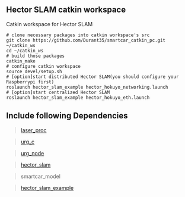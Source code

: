 ## Hector SLAM catkin workspace
Catkin workspace for Hector SLAM

```shell
# clone necessary packages into catkin workspace's src
git clone https://github.com/Durant35/smartcar_catkin_pc.git ~/catkin_ws
cd ~/catkin_ws
# build those packages
catkin_make
# configure catkin workspace
source devel/setup.sh
# [option]start distributed Hector SLAM(you should configure your Raspberrypi first)
roslaunch hector_slam_example hector_hokuyo_networking.launch
# [option]start centralized Hector SLAM
roslaunch hector_slam_example hector_hokuyo_eth.launch
```

## Include following Dependencies

> [laser_proc](https://github.com/ros-perception/laser_proc)

> [urg_c](https://github.com/ros-drivers/urg_c)

> [urg_node](https://github.com/ros-drivers/urg_node)

> [hector_slam](https://github.com/tu-darmstadt-ros-pkg/hector_slam)

> smartcar_model

> [hector_slam_example](https://github.com/DaikiMaekawa/hector_slam_example)
